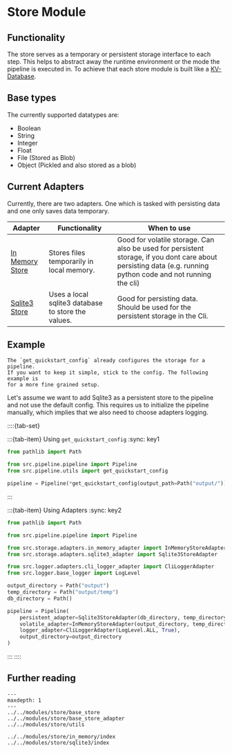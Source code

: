 # Store Module

## Functionality
The store serves as a temporary or persistent storage interface to each step.
This helps to abstract away the runtime environment or the mode the pipeline 
is executed in. To achieve that each store module is built like a 
[KV-Database](https://en.wikipedia.org/wiki/Key–value_database).

## Base types
The currently supported datatypes are:
- Boolean
- String
- Integer
- Float
- File (Stored as Blob)
- Object (Pickled and also stored as a blob)

## Current Adapters
Currently, there are two adapters. One which is tasked with persisting data 
and one only saves data temporary.

| Adapter                                                | Functionality                                      | When to use                                                                                                                                                   |
|--------------------------------------------------------|----------------------------------------------------|---------------------------------------------------------------------------------------------------------------------------------------------------------------|
| [In Memory Store](../../modules/store/in_memory/index) | Stores files temporarily in local memory.          | Good for volatile storage. Can also be used for persistent storage, if you dont care about persisting data (e.g. running python code and not running the cli) |
| [Sqlite3 Store](../../modules/store/sqlite3/index)     | Uses a local sqlite3 database to store the values. | Good for persisting data. Should be used for the persistent storage in the Cli.                                                                               |


## Example
```{note}
The `get_quickstart_config` already configures the storage for a pipeline.
If you want to keep it simple, stick to the config. The following example is 
for a more fine grained setup.
```
Let's assume we want to add Sqlite3 as a persistent store to the pipeline and 
not use the  default config. This requires us to initialize the pipeline 
manually, which  implies that we also need to choose adapters logging.

::::{tab-set}

:::{tab-item} Using `get_quickstart_config`
:sync: key1
```python
from pathlib import Path

from src.pipeline.pipeline import Pipeline
from src.pipeline.utils import get_quickstart_config

pipeline = Pipeline(*get_quickstart_config(output_path=Path("output/")))
```
:::

:::{tab-item} Using Adapters
:sync: key2

```python
from pathlib import Path

from src.pipeline.pipeline import Pipeline

from src.storage.adapters.in_memory_adapter import InMemoryStoreAdapter
from src.storage.adapters.sqlite3_adapter import Sqlite3StoreAdapter

from src.logger.adapters.cli_logger_adapter import CliLoggerAdapter
from src.logger.base_logger import LogLevel

output_directory = Path("output")
temp_directory = Path("output/temp")
db_directory = Path()

pipeline = Pipeline(
    persistent_adapter=Sqlite3StoreAdapter(db_directory, temp_directory),
    volatile_adapter=InMemoryStoreAdapter(output_directory, temp_directory),
    logger_adapter=CliLoggerAdapter(LogLevel.ALL, True),
    output_directory=output_directory
)
```
:::
::::

## Further reading
```{toctree}
---
maxdepth: 1
---
../../modules/store/base_store
../../modules/store/base_store_adapter
../../modules/store/utils

../../modules/store/in_memory/index
../../modules/store/sqlite3/index
```